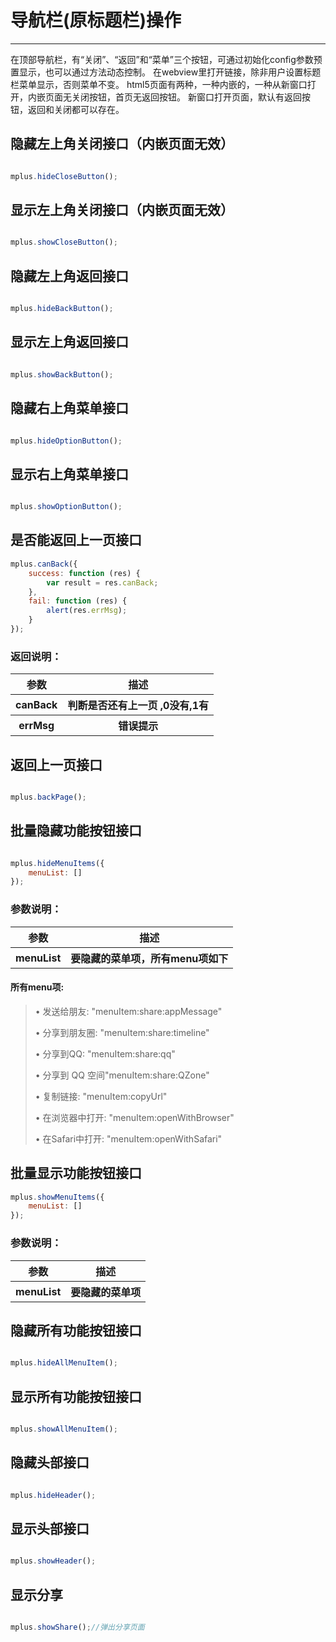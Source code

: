 # 导航栏(原标题栏)操作

---

在顶部导航栏，有“关闭”、“返回”和“菜单”三个按钮，可通过初始化config参数预置显示，也可以通过方法动态控制。
在webview里打开链接，除非用户设置标题栏菜单显示，否则菜单不变。
html5页面有两种，一种内嵌的，一种从新窗口打开，内嵌页面无关闭按钮，首页无返回按钮。
新窗口打开页面，默认有返回按钮，返回和关闭都可以存在。

<h2 id="cid_0">隐藏左上角关闭接口（内嵌页面无效）</h2>

```JavaScript

mplus.hideCloseButton();

```

<h2 id="cid_0">显示左上角关闭接口（内嵌页面无效）</h2>

```JavaScript

mplus.showCloseButton();

```

<h2 id="cid_0">隐藏左上角返回接口</h2>

```JavaScript

mplus.hideBackButton();

```

<h2 id="cid_0">显示左上角返回接口</h2>

```JavaScript

mplus.showBackButton();

```

<h2 id="cid_0">隐藏右上角菜单接口</h2>

```JavaScript

mplus.hideOptionButton();

```

<h2 id="cid_0">显示右上角菜单接口</h2>

```JavaScript

mplus.showOptionButton();

```

<h2 id="cid_0">是否能返回上一页接口</h2>

```JavaScript
mplus.canBack({
    success: function (res) {
        var result = res.canBack; 
    },
    fail: function (res) {
        alert(res.errMsg);
    }
});

```
### 返回说明：

<table>
  <tr>
    <th>参数</th>
    <th>描述</th>
  </tr>
  <tr>
    <th>canBack</th>
    <th>判断是否还有上一页 ,0没有,1有</th>
  </tr>
  <tr>
    <th>errMsg</th>
    <th>错误提示</th>
  </tr>
</table>

<h2 id="cid_0">返回上一页接口</h2>

```JavaScript

mplus.backPage();

```

<h2 id="cid_0">批量隐藏功能按钮接口</h2>

```JavaScript

mplus.hideMenuItems({
    menuList: []
});


```
### 参数说明：

<table>
  <tr>
    <th>参数</th>
    <th>描述</th>
  </tr>
  <tr>
    <th>menuList</th>
    <th>要隐藏的菜单项，所有menu项如下</th>
  </tr>
</table>

#### 所有menu项:
>•	发送给朋友: "menuItem:share:appMessage"
>
>•	分享到朋友圈: "menuItem:share:timeline"
>
>•	分享到QQ: "menuItem:share:qq"
>
>•	分享到 QQ 空间"menuItem:share:QZone"
>
>•	复制链接: "menuItem:copyUrl"
>
>•	在浏览器中打开: "menuItem:openWithBrowser"
>
>•	在Safari中打开: "menuItem:openWithSafari"

<h2 id="cid_0">批量显示功能按钮接口</h2>

```JavaScript
mplus.showMenuItems({
    menuList: [] 
});

```
### 参数说明：

<table>
  <tr>
    <th>参数</th>
    <th>描述</th>
  </tr>
  <tr>
    <th>menuList</th>
    <th>要隐藏的菜单项</th>
  </tr>
</table>

<h2 id="cid_0">隐藏所有功能按钮接口</h2>

```JavaScript

mplus.hideAllMenuItem();

```

<h2 id="cid_0">显示所有功能按钮接口</h2>


```JavaScript

mplus.showAllMenuItem();

```


<h2 id="cid_0">隐藏头部接口</h2>

```JavaScript

mplus.hideHeader();

```

<h2 id="cid_0">显示头部接口</h2>

```JavaScript

mplus.showHeader();

```

<h2 id="cid_0">显示分享</h2>

```JavaScript

mplus.showShare();//弹出分享页面

```